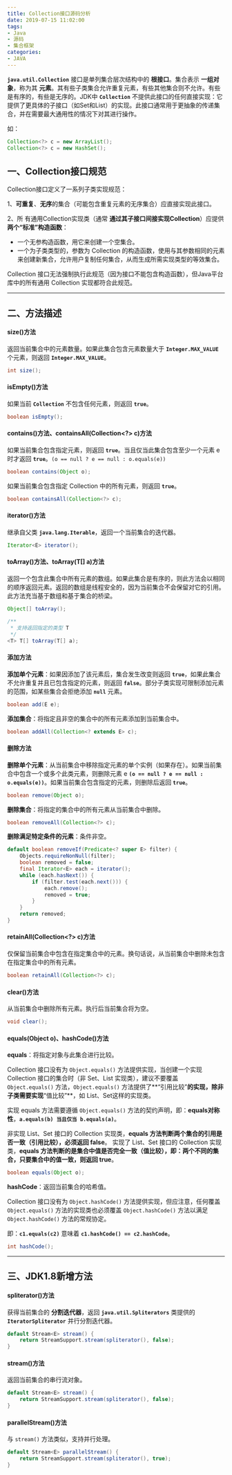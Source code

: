 ```yaml
---
title: Collection接口源码分析
date: 2019-07-15 11:02:00
tags:
- Java
- 源码
- 集合框架
categories:
- JAVA
---
```


**`java.util.Collection`** 接口是单列集合层次结构中的 **根接口**。集合表示 **一组对象**，称为其 **元素**。其有些子类集合允许重复元素，有些其他集合则不允许。有些是有序的，有些是无序的。JDK中 **`Collection`** 不提供此接口的任何直接实现：它提供了更具体的子接口（如Set和List）的实现。此接口通常用于更抽象的传递集合，并在需要最大通用性的情况下对其进行操作。

如：
```java
Collection<?> c = new ArrayList();
Collection<?> c = new HashSet();
```

<!-- more -->

## 一、Collection接口规范

Collection接口定义了一系列子类实现规范：

1、**可重复**、**无序**的集合（可能包含重复元素的无序集合）应直接实现此接口。

2、所 有通用Collection实现类（通常 **通过其子接口间接实现Collection**）应提供 **两个“标准”构造函数**：
 - 一个无参构造函数，用它来创建一个空集合。
 - 一个为子类类型的，参数为 Collection 的构造函数，使用与其参数相同的元素来创建新集合，允许用户复制任何集合，从而生成所需实现类型的等效集合。

Collection 接口无法强制执行此规范（因为接口不能包含构造函数），但Java平台库中的所有通用 Collection 实现都符合此规范。

---

## 二、方法描述

#### size()方法

返回当前集合中的元素数量。如果此集合包含元素数量大于 **`Integer.MAX_VALUE`** 个元素，则返回 **`Integer.MAX_VALUE`**。
```java
int size();
```

#### isEmpty()方法

如果当前 **`Collection`** 不包含任何元素，则返回 **`true`**。
```java
boolean isEmpty();
```

#### contains()方法、containsAll(Collection<?> c)方法

如果当前集合包含指定元素，则返回 **`true`**。当且仅当此集合包含至少一个元素 e 时才返回 **`true`**。`(o == null ? e == null : o.equals(e))`
```java
boolean contains(Object o);
```

如果当前集合包含指定 Collection 中的所有元素，则返回 **`true`**。
```java
boolean containsAll(Collection<?> c);
```

#### iterator()方法

继承自父类 **`java.lang.Iterable`**，返回一个当前集合的迭代器。
```java
Iterator<E> iterator();
```

#### toArray()方法、toArray(T[] a)方法

返回一个包含此集合中所有元素的数组。如果此集合是有序的，则此方法会以相同的顺序返回元素。返回的数组是线程安全的，因为当前集合不会保留对它的引用。此方法充当基于数组和基于集合的桥梁。
```java
Object[] toArray();

/**
 * 支持返回指定的类型 T
 */
<T> T[] toArray(T[] a);
```

#### 添加方法

**添加单个元素**：如果因添加了该元素后，集合发生改变则返回 **`true`**，如果此集合不允许重复并且已包含指定的元素，则返回 **`false`**。部分子类实现可限制添加元素的范围，如某些集合会拒绝添加 **`null`** 元素。
```java
boolean add(E e);
```

**添加集合**：将指定且非空的集合中的所有元素添加到当前集合中。
```java
boolean addAll(Collection<? extends E> c);
```

#### 删除方法

**删除单个元素**：从当前集合中移除指定元素的单个实例（如果存在）。如果当前集合中包含一个或多个此类元素，则删除元素 e **`(o == null ? e == null : o.equals(e))`**。如果当前集合包含指定的元素，则删除后返回 **`true`**。
```java
boolean remove(Object o);
```

**删除集合**：将指定的集合中的所有元素从当前集合中删除。
```java
boolean removeAll(Collection<?> c);
```

**删除满足特定条件的元素**：条件非空。
```java
default boolean removeIf(Predicate<? super E> filter) {
    Objects.requireNonNull(filter);
    boolean removed = false;
    final Iterator<E> each = iterator();
    while (each.hasNext()) {
        if (filter.test(each.next())) {
            each.remove();
            removed = true;
        }
    }
    return removed;
}
```

#### retainAll(Collection<?> c)方法

仅保留当前集合中包含在指定集合中的元素。换句话说，从当前集合中删除未包含在指定集合中的所有元素。
```java
boolean retainAll(Collection<?> c);
```

#### clear()方法

从当前集合中删除所有元素。执行后当前集合将为空。
```java
void clear();
```

#### equals(Object o)、hashCode()方法

**equals**：将指定对象与此集合进行比较。

Collection 接口没有为 `Object.equals()` 方法提供实现，当创建一个实现 Collection 接口的集合时（非 Set、List 实现类），建议不要覆盖 `Object.equals()` 方法，`Object.equals()` 方法提供了**“引用比较”**的实现，除非子类需要实现**“值比较”**，如 List、Set这样的实现类。

实现 equals 方法需要遵循 `Object.equals()` 方法的契约声明，即：**equals对称性**，**`a.equals(b) 当且仅当 b.equals(a)`**。

非实现 List、Set 接口的 Collection 实现类，**equals 方法判断两个集合的引用是否一致（引用比较），必须返回 false**。
实现了 List、Set 接口的 Collection 实现类，**equals 方法判断的是集合中值是否完全一致（值比较），即：两个不同的集合，只要集合中的值一致，则返回 true**。
```java
boolean equals(Object o);
```

**hashCode**：返回当前集合的哈希值。

Collection 接口没有为 `Object.hashCode()` 方法提供实现，但应注意，任何覆盖 `Object.equals()` 方法的实现类也必须覆盖 `Object.hashCode()` 方法以满足 `Object.hashCode()` 方法的常规协定。

即：**`c1.equals(c2)`** 意味着 **`c1.hashCode() == c2.hashCode`**。
```java
int hashCode();
```

---

## 三、JDK1.8新增方法

#### spliterator()方法

获得当前集合的 **分割迭代器**，返回 **`java.util.Spliterators`** 类提供的 **`IteratorSpliterator`** 并行分割迭代器。
```java
default Stream<E> stream() {
    return StreamSupport.stream(spliterator(), false);
}
```

#### stream()方法

返回当前集合的串行流对象。
```java
default Stream<E> stream() {
    return StreamSupport.stream(spliterator(), false);
}
```

#### parallelStream()方法

与 `stream()` 方法类似，支持并行处理。
```java
default Stream<E> parallelStream() {
    return StreamSupport.stream(spliterator(), true);
}
```





